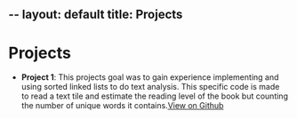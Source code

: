 --
layout: default
title: Projects
--
# Projects

- **Project 1**: This projects goal was to gain experience implementing and using sorted linked lists
to do text analysis. This specific code is made to read a text tile and estimate the reading level of the book but counting the number of unique words it contains.[View on Github](https://github.com/Ivette174/Project1)
